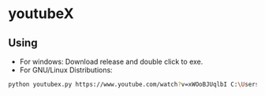 # youtubeX
## Using
- For windows: Download release and double click to exe.
- For GNU/Linux Distributions:  
```bash
python youtubex.py https://www.youtube.com/watch?v=xWOoBJUqlbI C:\Users\<user_name>\Desktop
```